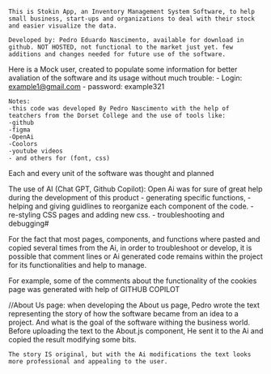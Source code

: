     This is Stokin App, an Inventory Management System Software, to help small business, start-ups and organizations to deal with their stock and easier visualize the data.

    Developed by: Pedro Eduardo Nascimento, available for download in github. NOT HOSTED, not functional to the market just yet. few additions and changes needed for future use of the software.

Here is a Mock user, created to populate some information for better avaliation of the software and its usage without much trouble:
    -   Login: example1@gmail.com
    -   password: example321

    Notes:
    -this code was developed By Pedro Nascimento with the help of teatchers from the Dorset College and the use of tools like:
    -github
    -figma
    -OpenAi
    -Coolors
    -youtube videos
    - and others for (font, css)

Each and every unit of the software was thought and planned

The use of AI (Chat GPT, Github Copilot):
    Open Ai was for sure of great help during the development of this product
    - generating specific functions, 
    - helping and giving guidlines to reorganize each component of the code.
    - re-styling CSS pages and adding new css.
    - troubleshooting and debugging#

For the fact that most pages, components, and functions where pasted and copied several times from the Ai, in order to troubleshoot or develop, it is possible that comment lines or Ai generated code remains within the project for its functionalities and help to manage.

For example, some of the comments about the functionality of the cookies page was generated with help of GITHUB COPILOT

//About Us page:
    when developing the About us page, Pedro wrote the text representing the story of how the software became from an idea to a project. And what is the goal of the software withing the business world.
    Before uploading the text to the About.js component, He sent it to the Ai and copied the result modifying some bits.

    The story IS original, but with the Ai modifications the text looks more professional and appealing to the user.